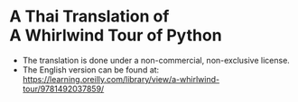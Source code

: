 # A Thai Translation of <br>A Whirlwind Tour of Python
- The translation is done under a non-commercial, non-exclusive license.
- The English version can be found at: https://learning.oreilly.com/library/view/a-whirlwind-tour/9781492037859/


